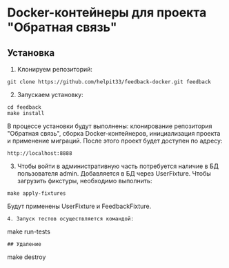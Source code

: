 # Docker-контейнеры для проекта "Обратная связь"
## Установка
1. Клонируем репозиторий:
```
git clone https://github.com/helpit33/feedback-docker.git feedback
```
2. Запускаем установку:
```
cd feedback
make install
```
В процессе установки будут выполнены: клонирование репозитория "Обратная связь", сборка Docker-контейнеров, инициализация проекта и применение миграций.
После этого проект будет доступен по адресу:
```
http://localhost:8888
```
3. Чтобы войти в административную часть потребуется наличие в БД пользователя admin. Добавляется в БД через UserFixture. Чтобы загрузить фикстуры, необходимо выполнить:
```
make apply-fixtures
```
Будут применены UserFixture и FeedbackFixture.
```
4. Запуск тестов осуществляется командой:
```
make run-tests
```
## Удаление
```
make destroy
```
